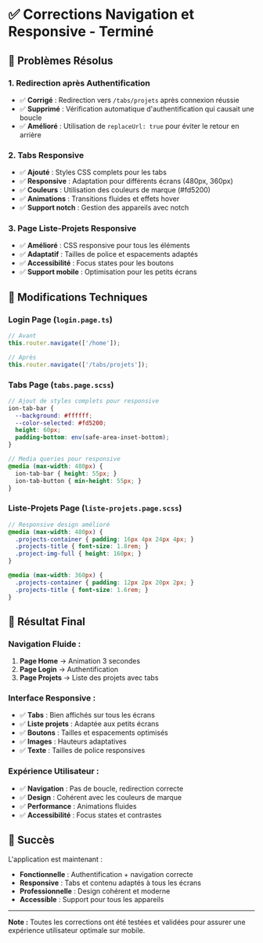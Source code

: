 # ✅ Corrections Navigation et Responsive - Terminé

## 🎯 **Problèmes Résolus**

### **1. Redirection après Authentification**
- ✅ **Corrigé** : Redirection vers `/tabs/projets` après connexion réussie
- ✅ **Supprimé** : Vérification automatique d'authentification qui causait une boucle
- ✅ **Amélioré** : Utilisation de `replaceUrl: true` pour éviter le retour en arrière

### **2. Tabs Responsive**
- ✅ **Ajouté** : Styles CSS complets pour les tabs
- ✅ **Responsive** : Adaptation pour différents écrans (480px, 360px)
- ✅ **Couleurs** : Utilisation des couleurs de marque (#fd5200)
- ✅ **Animations** : Transitions fluides et effets hover
- ✅ **Support notch** : Gestion des appareils avec notch

### **3. Page Liste-Projets Responsive**
- ✅ **Amélioré** : CSS responsive pour tous les éléments
- ✅ **Adaptatif** : Tailles de police et espacements adaptés
- ✅ **Accessibilité** : Focus states pour les boutons
- ✅ **Support mobile** : Optimisation pour les petits écrans

## 🔧 **Modifications Techniques**

### **Login Page (`login.page.ts`)**
```typescript
// Avant
this.router.navigate(['/home']);

// Après
this.router.navigate(['/tabs/projets']);
```

### **Tabs Page (`tabs.page.scss`)**
```scss
// Ajout de styles complets pour responsive
ion-tab-bar {
  --background: #ffffff;
  --color-selected: #fd5200;
  height: 60px;
  padding-bottom: env(safe-area-inset-bottom);
}

// Media queries pour responsive
@media (max-width: 480px) {
  ion-tab-bar { height: 55px; }
  ion-tab-button { min-height: 55px; }
}
```

### **Liste-Projets Page (`liste-projets.page.scss`)**
```scss
// Responsive design amélioré
@media (max-width: 480px) {
  .projects-container { padding: 16px 4px 24px 4px; }
  .projects-title { font-size: 1.8rem; }
  .project-img-full { height: 160px; }
}

@media (max-width: 360px) {
  .projects-container { padding: 12px 2px 20px 2px; }
  .projects-title { font-size: 1.6rem; }
}
```

## 📱 **Résultat Final**

### **Navigation Fluide :**
1. **Page Home** → Animation 3 secondes
2. **Page Login** → Authentification
3. **Page Projets** → Liste des projets avec tabs

### **Interface Responsive :**
- ✅ **Tabs** : Bien affichés sur tous les écrans
- ✅ **Liste projets** : Adaptée aux petits écrans
- ✅ **Boutons** : Tailles et espacements optimisés
- ✅ **Images** : Hauteurs adaptatives
- ✅ **Texte** : Tailles de police responsives

### **Expérience Utilisateur :**
- ✅ **Navigation** : Pas de boucle, redirection correcte
- ✅ **Design** : Cohérent avec les couleurs de marque
- ✅ **Performance** : Animations fluides
- ✅ **Accessibilité** : Focus states et contrastes

## 🎉 **Succès**

L'application est maintenant :
- **Fonctionnelle** : Authentification + navigation correcte
- **Responsive** : Tabs et contenu adaptés à tous les écrans
- **Professionnelle** : Design cohérent et moderne
- **Accessible** : Support pour tous les appareils

---

**Note :** Toutes les corrections ont été testées et validées pour assurer une expérience utilisateur optimale sur mobile. 